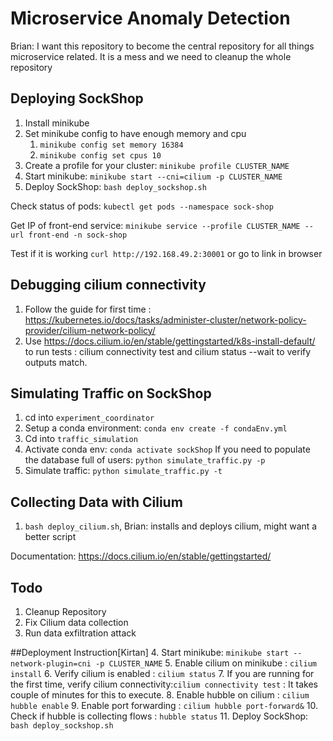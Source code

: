 # Microservice Anomaly Detection
Brian: I want this repository to become the central repository for all things microservice related.
It is a mess and we need to cleanup the whole repository

## Deploying SockShop
1. Install minikube
2. Set minikube config to have enough memory and cpu
   1. `minikube config set memory 16384`
   2. `minikube config set cpus 10`
3. Create a profile for your cluster: `minikube profile CLUSTER_NAME`
4. Start minikube: `minikube start --cni=cilium -p CLUSTER_NAME`
5. Deploy SockShop: `bash deploy_sockshop.sh`

Check status of pods: `kubectl get pods --namespace sock-shop`

Get IP of front-end service: `minikube service --profile CLUSTER_NAME --url front-end -n sock-shop` 

Test if it is working `curl http://192.168.49.2:30001` or go to link in browser

## Debugging cilium connectivity 
1. Follow the guide for first time : https://kubernetes.io/docs/tasks/administer-cluster/network-policy-provider/cilium-network-policy/
2. Use https://docs.cilium.io/en/stable/gettingstarted/k8s-install-default/ to run tests : cilium connectivity test and cilium status --wait to verify outputs match.

## Simulating Traffic on SockShop
1. cd into `experiment_coordinator`
2. Setup a conda environment: `conda env create -f condaEnv.yml`
3. Cd into `traffic_simulation`
4. Activate conda env: `conda activate sockShop`
If you need to populate the database full of users: `python simulate_traffic.py -p`
4. Simulate traffic: `python simulate_traffic.py -t`

## Collecting Data with Cilium
1. `bash deploy_cilium.sh`, Brian: installs and deploys cilium, might want a better script

Documentation: https://docs.cilium.io/en/stable/gettingstarted/

## Todo
1. Cleanup Repository
2. Fix Cilium data collection
3. Run data exfiltration attack


##Deployment Instruction[Kirtan]
4. Start minikube: `minikube start --network-plugin=cni -p CLUSTER_NAME`
5. Enable cilium on minikube : `cilium install`
6. Verify cilium is enabled : `cilium status`
7. If you are running for the first time, verify cilium connectivity:`cilium connectivity test` : It takes couple of minutes for this to execute.
8. Enable hubble on cilium : `cilium hubble enable`
9. Enable port forwarding : `cilium hubble port-forward&`
10. Check if hubble is collecting flows : `hubble status`
11. Deploy SockShop: `bash deploy_sockshop.sh`
